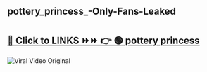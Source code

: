
 ## pottery_princess_-Only-Fans-Leaked

# <h2><a href="https://clipsfans.com/pottery_princess_&ref=git">🔗 Click to LINKS ⏩⏩ 👉 🟢 pottery princess  </a></h2>

<a href="https://clipsfans.com/pottery_princess_&ref=git" rel="nofollow" data-target="animated-image.originalLink"><img src="https://i.ibb.co.com/xMMVF88/686577567.gif" alt="Viral Video Original" style="max-width: 100%; display: inline-block;" data-target="animated-image.originalImage"></a>
